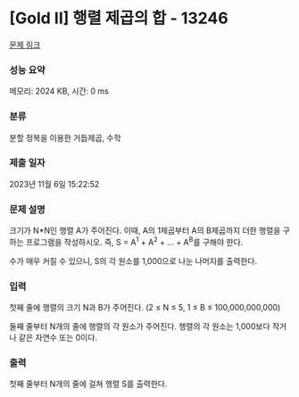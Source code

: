 # [Gold II] 행렬 제곱의 합 - 13246 

[문제 링크](https://www.acmicpc.net/problem/13246) 

### 성능 요약

메모리: 2024 KB, 시간: 0 ms

### 분류

분할 정복을 이용한 거듭제곱, 수학

### 제출 일자

2023년 11월 6일 15:22:52

### 문제 설명

<p>크기가 N*N인 행렬 A가 주어진다. 이때, A의 1제곱부터 A의 B제곱까지 더한 행렬을 구하는 프로그램을 작성하시오. 즉, S = A<sup>1</sup> + A<sup>2</sup> + ... + A<sup>B</sup>를 구해야 한다.</p>

<p>수가 매우 커질 수 있으니, S의 각 원소를 1,000으로 나눈 나머지를 출력한다.</p>

### 입력 

 <p>첫째 줄에 행렬의 크기 N과 B가 주어진다. (2 ≤ N ≤ 5, 1 ≤ B ≤ 100,000,000,000)</p>

<p>둘째 줄부터 N개의 줄에 행렬의 각 원소가 주어진다. 행렬의 각 원소는 1,000보다 작거나 같은 자연수 또는 0이다.</p>

### 출력 

 <p>첫째 줄부터 N개의 줄에 걸쳐 행렬 S를 출력한다.</p>

